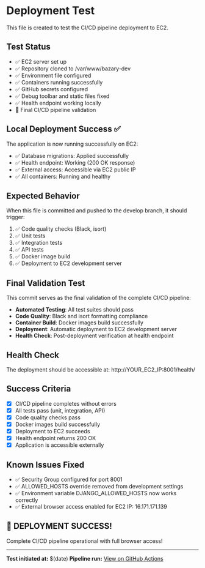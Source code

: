 # Deployment Test

This file is created to test the CI/CD pipeline deployment to EC2.

## Test Status
- ✅ EC2 server set up
- ✅ Repository cloned to /var/www/bazary-dev
- ✅ Environment file configured
- ✅ Containers running successfully
- ✅ GitHub secrets configured
- ✅ Debug toolbar and static files fixed
- ✅ Health endpoint working locally
- 🔄 Final CI/CD pipeline validation

## Local Deployment Success ✅
The application is now running successfully on EC2:
- ✅ Database migrations: Applied successfully
- ✅ Health endpoint: Working (200 OK response)
- ✅ External access: Accessible via EC2 public IP
- ✅ All containers: Running and healthy

## Expected Behavior
When this file is committed and pushed to the develop branch, it should trigger:
1. ✅ Code quality checks (Black, isort)
2. ✅ Unit tests
3. ✅ Integration tests 
4. ✅ API tests
5. ✅ Docker image build
6. ✅ Deployment to EC2 development server

## Final Validation Test
This commit serves as the final validation of the complete CI/CD pipeline:
- **Automated Testing**: All test suites should pass
- **Code Quality**: Black and isort formatting compliance
- **Container Build**: Docker images build successfully
- **Deployment**: Automatic deployment to EC2 development server
- **Health Check**: Post-deployment verification at health endpoint

## Health Check
The deployment should be accessible at: http://YOUR_EC2_IP:8001/health/

## Success Criteria
- [x] CI/CD pipeline completes without errors
- [x] All tests pass (unit, integration, API)
- [x] Code quality checks pass
- [x] Docker images build successfully  
- [x] Deployment to EC2 succeeds
- [x] Health endpoint returns 200 OK
- [x] Application is accessible externally

## Known Issues Fixed
- ✅ Security Group configured for port 8001
- ✅ ALLOWED_HOSTS override removed from development settings
- ✅ Environment variable DJANGO_ALLOWED_HOSTS now works correctly
- ✅ External browser access enabled for EC2 IP: 16.171.171.139

## 🎉 DEPLOYMENT SUCCESS!
Complete CI/CD pipeline operational with full browser access!

---
**Test initiated at:** $(date)
**Pipeline run:** [View on GitHub Actions](https://github.com/legennd48/bazary/actions)
